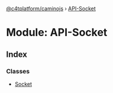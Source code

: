 [@c4tplatform/caminojs](../README.md) › [API-Socket](api_socket.md)

# Module: API-Socket

## Index

### Classes

* [Socket](../classes/api_socket.socket.md)
